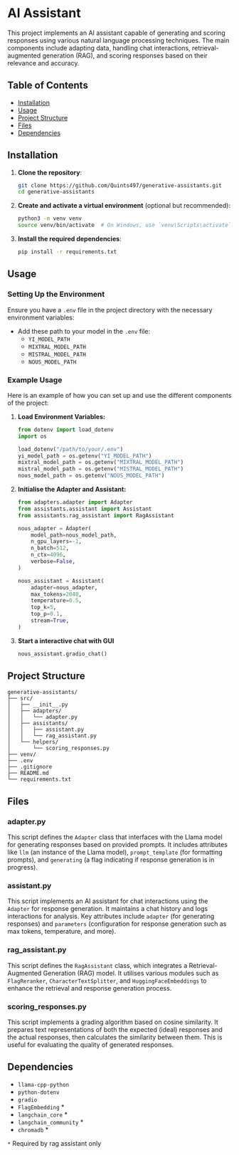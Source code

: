 # AI Assistant

This project implements an AI assistant capable of generating and scoring responses using various natural language processing techniques. The main components include adapting data, handling chat interactions, retrieval-augmented generation (RAG), and scoring responses based on their relevance and accuracy.

## Table of Contents

- [Installation](#installation)
- [Usage](#usage)
- [Project Structure](#project-structure)
- [Files](#files)
- [Dependencies](#dependencies)

## Installation

1. **Clone the repository**:

    ```bash
    git clone https://github.com/Quints497/generative-assistants.git
    cd generative-assistants
    ```

2. **Create and activate a virtual environment** (optional but recommended):

   ```bash
   python3 -m venv venv
   source venv/bin/activate  # On Windows, use `venv\Scripts\activate`
   ```

3. **Install the required dependencies**:

    ```bash
    pip install -r requirements.txt
    ```

## Usage

### Setting Up the Environment

Ensure you have a `.env` file in the project directory with the necessary environment variables:

- Add these path to your model in the `.env` file:
  - `YI_MODEL_PATH`
  - `MIXTRAL_MODEL_PATH`
  - `MISTRAL_MODEL_PATH`
  - `NOUS_MODEL_PATH`

### Example Usage

Here is an example of how you can set up and use the different components of the project:

1. **Load Environment Variables:**

    ```python
    from dotenv import load_dotenv
    import os

    load_dotenv("/path/to/your/.env")
    yi_model_path = os.getenv("YI_MODEL_PATH")
    mixtral_model_path = os.getenv("MIXTRAL_MODEL_PATH")
    mistral_model_path = os.getenv("MISTRAL_MODEL_PATH")
    nous_model_path = os.getenv("NOUS_MODEL_PATH")
    ```

2. **Initialise the Adapter and Assistant:**

    ```python
    from adapters.adapter import Adapter
    from assistants.assistant import Assistant
    from assistants.rag_assistant import RagAssistant

    nous_adapter = Adapter(
        model_path=nous_model_path, 
        n_gpu_layers=-1, 
        n_batch=512, 
        n_ctx=4096, 
        verbose=False,
    )
    
    nous_assistant = Assistant(
        adapter=nous_adapter,
        max_tokens=2048,
        temperature=0.5,
        top_k=5,
        top_p=0.1,
        stream=True,
    )
    ```

3. **Start a interactive chat with GUI**

    ```python
    nous_assistant.gradio_chat()
    ```

## Project Structure

```raw
generative-assistants/
├── src/
│   ├── __init__.py
│   ├── adapters/
│   │   └── adapter.py
│   ├── assistants/
│   │   ├── assistant.py
│   │   └── rag_assistant.py
│   └── helpers/
│       └── scoring_responses.py
├── venv/
├── .env
├── .gitignore
├── README.md
└── requirements.txt
```

## Files

### adapter.py

This script defines the `Adapter` class that interfaces with the Llama model for generating responses based on provided prompts. It includes attributes like `llm` (an instance of the Llama model), `prompt_template` (for formatting prompts), and `generating` (a flag indicating if response generation is in progress).

### assistant.py

This script implements an AI assistant for chat interactions using the `Adapter` for response generation. It maintains a chat history and logs interactions for analysis. Key attributes include `adapter` (for generating responses) and `parameters` (configuration for response generation such as max tokens, temperature, and more).

### rag_assistant.py

This script defines the `RagAssistant` class, which integrates a Retrieval-Augmented Generation (RAG) model. It utilises various modules such as `FlagReranker`, `CharacterTextSplitter`, and `HuggingFaceEmbeddings` to enhance the retrieval and response generation process.

### scoring_responses.py

This script implements a grading algorithm based on cosine similarity. It prepares text representations of both the expected (ideal) responses and the actual responses, then calculates the similarity between them. This is useful for evaluating the quality of generated responses.

## Dependencies

- `llama-cpp-python`
- `python-dotenv`
- `gradio`
- `FlagEmbedding` *
- `langchain_core` *
- `langchain_community` *
- `chromadb` *

`*` Required by rag assistant only
